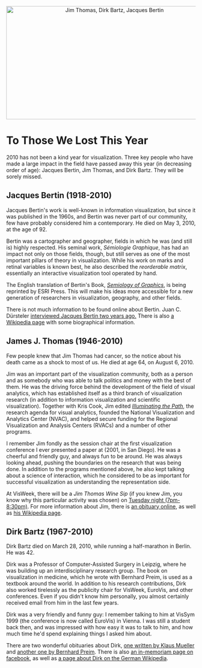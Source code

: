 <p align="center"><img src="https://media.eagereyes.org/media/2010/thomas-bartz-bertin.jpg" alt="Jim Thomas, Dirk Bartz, Jacques Bertin" width="560" height="300" /></p>

# To Those We Lost This Year

2010 has not been a kind year for visualization. Three key people who have made a large impact in the field have passed away this year (in decreasing order of age): Jacques Bertin, Jim Thomas, and Dirk Bartz. They will be sorely missed.

## Jacques Bertin (1918-2010)

Jacques Bertin's work is well-known in information visualization, but since it was published in the 1960s, and Bertin was never part of our community, few have probably considered him a contemporary. He died on May 3, 2010, at the age of 92.

Bertin was a cartographer and geographer, fields in which he was (and still is) highly respected. His seminal work, <em>Sémiologie Graphique</em>, has had an impact not only on those fields, though, but still serves as one of the most important pillars of theory in visualization. While his work on marks and retinal variables is known best, he also described the <em>reorderable matrix</em>, essentially an interactive visualization tool operated by hand.

The English translation of Bertin's Book, <em><a href="http://www.amazon.com/Semiology-Graphics-Diagrams-Networks-Maps/dp/1589482611/">Semiology of Graphics</a></em>, is being reprinted by ESRI Press. This will make his ideas more accessible for a new generation of researchers in visualization, geography, and other fields.

There is not much information to be found online about Bertin. Juan C. Dürsteler <a href="http://www.infovis.net/printMag.php?lang=2&amp;num=116">interviewed Jacques Bertin two years ago.</a> There is also <a href="http://en.wikipedia.org/wiki/Jacques_Bertin">a Wikipedia page</a> with some biographical information.

## James J. Thomas (1946-2010)

Few people knew that Jim Thomas had cancer, so the notice about his death came as a shock to most of us. He died at age 64, on August 6, 2010.

Jim was an important part of the visualization community, both as a person and as somebody who was able to talk politics and money with the best of them. He was the driving force behind the development of the field of visual analytics, which has established itself as a third branch of visualization research (in addition to information visualization and scientific visualization). Together with Kris Cook, Jim edited <em><a href="http://nvac.pnl.gov/agenda.stm">Illuminating the Path</a></em>, the research agenda for visual analytics, founded the National Visualization and Analytics Center (NVAC), and helped secure funding for the Regional Visualization and Analysis Centers (RVACs) and a number of other programs.

I remember Jim fondly as the session chair at the first visualization conference I ever presented a paper at (2001, in San Diego). He was a cheerful and friendly guy, and always fun to be around. He was always looking ahead, pushing the boundaries on the research that was being done. In addition to the programs mentioned above, he also kept talking about a science of interaction, which he considered to be as important for successful visualization as understanding the representation side.

At VisWeek, there will be a <em>Jim Thomas Wine Sip</em> (if you knew Jim, you know why this particular activity was chosen) on <a href="http://vis.computer.org/VisWeek2010/schedule/tuesday.html">Tuesday night (7pm-8:30pm)</a>. For more information about Jim, there is <a href="http://www.legacy.com/obituaries/tricityherald/obituary.aspx?n=james-joseph-thomas-jim&amp;pid=144604949&amp;fhid=3428">an obituary online</a>, as well as <a href="http://en.wikipedia.org/wiki/Jim_Thomas_(visualization)">his Wikipedia page</a>.

## Dirk Bartz (1967-2010)

Dirk Bartz died on March 28, 2010, while running a half-marathon in Berlin. He was 42.

Dirk was a Professor of Computer-Assisted Surgery in Leipzig, where he was building up an interdisciplinary research group. The book on visualization in medicine, which he wrote with Bernhard Preim, is used as a textbook around the world. In addition to his research contributions, Dirk also worked tirelessly as the publicity chair for VisWeek, EuroVis, and other conferences. Even if you didn't know him personally, you almost certainly received email from him in the last few years.

Dirk was a very friendly and funny guy: I remember talking to him at VisSym 1999 (the conference is now called EuroVis) in Vienna. I was still a student back then, and was impressed with how easy it was to talk to him, and how much time he'd spend explaining things I asked him about.

There are two wonderful obituaries about Dirk, <a href="http://vgtc.org/wpmu/news/2010/04/06/dirk-bartz-–-an-obituary/">one written by Klaus Mueller</a> and <a href="http://vcbm.org/news/2010/03/30/dirk-bartz-in-memoriam/">another one by Bernhard Preim</a>. There is also <a href="http://www.facebook.com/pages/Dirk-Bartz-In-Memoriam/107084542655761">an in-memoriam page on facebook</a>, as well as <a href="http://de.wikipedia.org/wiki/Dirk_Bartz">a page about Dirk on the German Wikipedia</a>.
